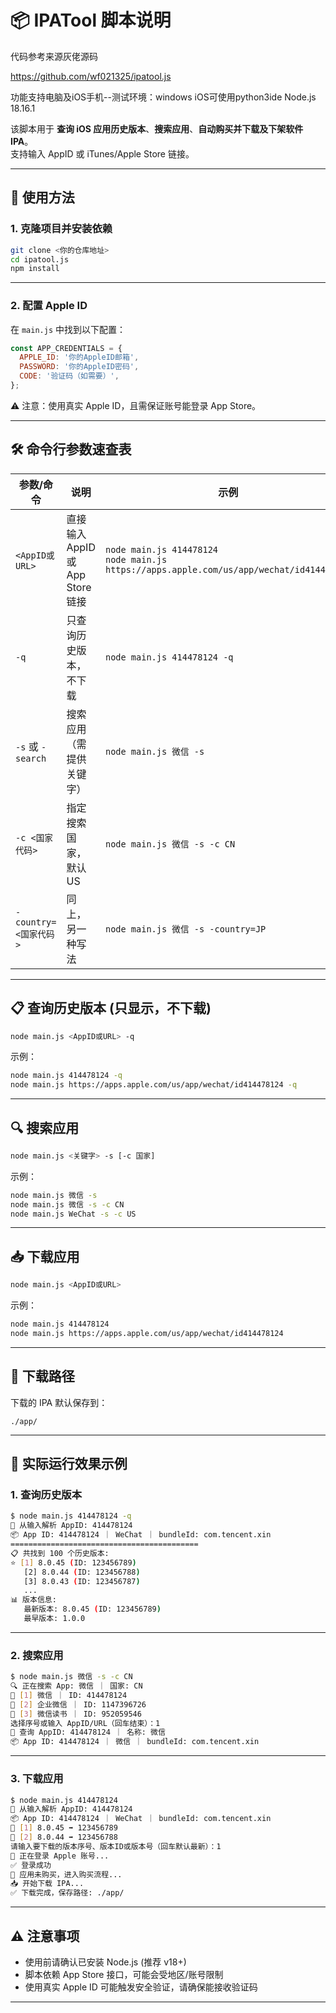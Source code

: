   # 📦 IPATool 脚本说明    
代码参考来源灰佬源码

https://github.com/wf021325/ipatool.js

功能支持电脑及iOS手机--测试环境：windows iOS可使用python3ide Node.js 18.16.1


该脚本用于 **查询 iOS 应用历史版本**、**搜索应用**、**自动购买并下载及下架软件 IPA**。  
支持输入 AppID 或 iTunes/Apple Store 链接。  

---

## 🚀 使用方法

### 1. 克隆项目并安装依赖
```bash
git clone <你的仓库地址>
cd ipatool.js
npm install
```

---

### 2. 配置 Apple ID
在 `main.js` 中找到以下配置：
```js
const APP_CREDENTIALS = {
  APPLE_ID: '你的AppleID邮箱',
  PASSWORD: '你的AppleID密码',
  CODE: '验证码（如需要）',
};
```

⚠️ 注意：使用真实 Apple ID，且需保证账号能登录 App Store。  

---

## 🛠 命令行参数速查表

| 参数/命令 | 说明 | 示例 |
|-----------|------|------|
| `<AppID或URL>` | 直接输入 AppID 或 App Store 链接 | `node main.js 414478124`<br>`node main.js https://apps.apple.com/us/app/wechat/id414478124` |
| `-q` | 只查询历史版本，不下载 | `node main.js 414478124 -q` |
| `-s` 或 `-search` | 搜索应用（需提供关键字） | `node main.js 微信 -s` |
| `-c <国家代码>` | 指定搜索国家，默认 US | `node main.js 微信 -s -c CN` |
| `-country=<国家代码>` | 同上，另一种写法 | `node main.js 微信 -s -country=JP` |

---

## 📋 查询历史版本 (只显示，不下载)
```bash
node main.js <AppID或URL> -q
```
示例：
```bash
node main.js 414478124 -q
node main.js https://apps.apple.com/us/app/wechat/id414478124 -q
```

---

## 🔍 搜索应用
```bash
node main.js <关键字> -s [-c 国家]
```

示例：
```bash
node main.js 微信 -s
node main.js 微信 -s -c CN
node main.js WeChat -s -c US
```

---

## 📥 下载应用
```bash
node main.js <AppID或URL>
```

示例：
```bash
node main.js 414478124
node main.js https://apps.apple.com/us/app/wechat/id414478124
```

---

## 📂 下载路径
下载的 IPA 默认保存到：
```
./app/
```

---

## 🧩 实际运行效果示例

### 1. 查询历史版本
```bash
$ node main.js 414478124 -q
🔗 从输入解析 AppID: 414478124
📦 App ID: 414478124 ｜ WeChat ｜ bundleId: com.tencent.xin
==========================================
📋 共找到 100 个历史版本:
⭐ [1] 8.0.45 (ID: 123456789)
   [2] 8.0.44 (ID: 123456788)
   [3] 8.0.43 (ID: 123456787)
   ...
📊 版本信息:
   最新版本: 8.0.45 (ID: 123456789)
   最早版本: 1.0.0
```

---

### 2. 搜索应用
```bash
$ node main.js 微信 -s -c CN
🔍 正在搜索 App: 微信 ｜ 国家: CN
🧩 [1] 微信 ｜ ID: 414478124
🧩 [2] 企业微信 ｜ ID: 1147396726
🧩 [3] 微信读书 ｜ ID: 952059546
选择序号或输入 AppID/URL（回车结束）：1
🔗 查询 AppID: 414478124 ｜ 名称: 微信
📦 App ID: 414478124 ｜ 微信 ｜ bundleId: com.tencent.xin
```

---

### 3. 下载应用
```bash
$ node main.js 414478124
🔗 从输入解析 AppID: 414478124
📦 App ID: 414478124 ｜ WeChat ｜ bundleId: com.tencent.xin
🧩 [1] 8.0.45 ➡️ 123456789
🧩 [2] 8.0.44 ➡️ 123456788
请输入要下载的版本序号、版本ID或版本号（回车默认最新）：1
🔑 正在登录 Apple 账号...
✅ 登录成功
🛒 应用未购买，进入购买流程...
📥 开始下载 IPA...
✅ 下载完成，保存路径: ./app/
```

---

## ⚠️ 注意事项
- 使用前请确认已安装 Node.js (推荐 v18+)  
- 脚本依赖 App Store 接口，可能会受地区/账号限制  
- 使用真实 Apple ID 可能触发安全验证，请确保能接收验证码  

---




